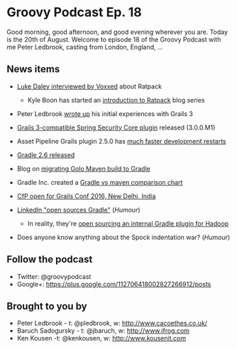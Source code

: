 # Groovy Podcast Ep. 18

Good morning, good afternoon, and good evening wherever you are. Today is the 20th of August. Welcome to episode 18 of the Groovy Podcast with me Peter Ledbrook, casting from London, England, ...

## News items

* [Luke Daley interviewed by Voxxed](https://www.voxxed.com/blog/2015/08/ratpack-the-java-8-web-framework-for-independent-thinkers/) about Ratpack
  * Kyle Boon has started an [introduction to Ratpack](http://kyleboon.org/blog/2015/08/05/zero-to-ratpack/) blog series

* Peter Ledbrook [wrote up](http://blog.cacoethes.co.uk/groovyandgrails/exploring-grails-3) his initial experiences with Grails 3

* [Grails 3-compatible Spring Security Core plugin](https://bintray.com/grails/plugins/org.grails.plugins%3Aspring-security-core/view) released (3.0.0.M1)

* Asset Pipeline Grails plugin 2.5.0 has [much faster development restarts](https://twitter.com/davydotcom/status/631793585772494848)

* [Gradle 2.6 released](https://discuss.gradle.org/t/gradle-2-6-released/11092)
 
* Blog on [migrating Golo Maven build to Gradle](https://julien.ponge.org/blog/an-experiment-in-maven-to-gradle-migration/)

* Gradle Inc. created a [Gradle vs maven comparison chart](http://gradle.org/maven_vs_gradle/)

* [CfP open for Grails Conf 2016, New Delhi, India](http://grailsconf.in/)

* [LinkedIn "open sources Gradle"](http://www.itbusinessedge.com/blogs/it-unmasked/linkedin-makes-hadoop-tools-available-as-open-source-project.html) (_Humour_)
  * In reality, they're [open sourcing an internal Gradle plugin for Hadoop](https://engineering.linkedin.com/hadoop/open-sourcing-linkedin-gradle-plugin-and-dsl-apache-hadoop)

* Does anyone know anything about the Spock indentation war? (_Humour_)

## Follow the podcast

* Twitter: @groovypodcast
* Google+: https://plus.google.com/112706418002827266912/posts

## Brought to you by

* Peter Ledbrook - t: @pledbrook, w: http://www.cacoethes.co.uk/
* Baruch Sadogursky - t: @jbaruch, w: http://www.jfrog.com
* Ken Kousen -t: @kenkousen, w: http://www.kousenit.com
